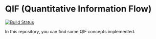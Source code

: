 # QIF (Quantitative Information Flow)
[![Build Status](https://travis-ci.com/vaz985/QIF.svg?branch=master)](https://travis-ci.org/vaz985/QIF)

In this repository, you can find some QIF concepts implemented.
